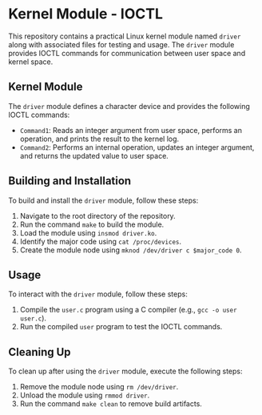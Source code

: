 # Kernel Module - IOCTL

This repository contains a practical Linux kernel module named `driver` along with associated files for testing and usage. The `driver` module provides IOCTL commands for communication between user space and kernel space.

## Kernel Module
The `driver` module defines a character device and provides the following IOCTL commands:
- `Command1`: Reads an integer argument from user space, performs an operation, and prints the result to the kernel log.
- `Command2`: Performs an internal operation, updates an integer argument, and returns the updated value to user space.

## Building and Installation
To build and install the `driver` module, follow these steps:
1. Navigate to the root directory of the repository.
2. Run the command `make` to build the module.
3. Load the module using `insmod driver.ko`.
4. Identify the major code using `cat /proc/devices`.
5. Create the module node using `mknod /dev/driver c $major_code 0`.

## Usage
To interact with the `driver` module, follow these steps:
1. Compile the `user.c` program using a C compiler (e.g., `gcc -o user user.c`).
2. Run the compiled `user` program to test the IOCTL commands.

## Cleaning Up
To clean up after using the `driver` module, execute the following steps:
1. Remove the module node using `rm /dev/driver`.
2. Unload the module using `rmmod driver`.
3. Run the command `make clean` to remove build artifacts.

